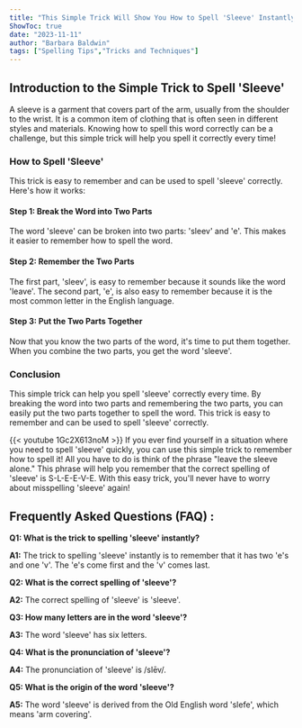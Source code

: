 ```yaml
---
title: "This Simple Trick Will Show You How to Spell 'Sleeve' Instantly!"
ShowToc: true 
date: "2023-11-11"
author: "Barbara Baldwin" 
tags: ["Spelling Tips","Tricks and Techniques"]
---
```

## Introduction to the Simple Trick to Spell 'Sleeve'

A sleeve is a garment that covers part of the arm, usually from the shoulder to the wrist. It is a common item of clothing that is often seen in different styles and materials. Knowing how to spell this word correctly can be a challenge, but this simple trick will help you spell it correctly every time!

### How to Spell 'Sleeve'

This trick is easy to remember and can be used to spell 'sleeve' correctly. Here's how it works:

#### Step 1: Break the Word into Two Parts

The word 'sleeve' can be broken into two parts: 'sleev' and 'e'. This makes it easier to remember how to spell the word.

#### Step 2: Remember the Two Parts

The first part, 'sleev', is easy to remember because it sounds like the word 'leave'. The second part, 'e', is also easy to remember because it is the most common letter in the English language.

#### Step 3: Put the Two Parts Together

Now that you know the two parts of the word, it's time to put them together. When you combine the two parts, you get the word 'sleeve'.

### Conclusion

This simple trick can help you spell 'sleeve' correctly every time. By breaking the word into two parts and remembering the two parts, you can easily put the two parts together to spell the word. This trick is easy to remember and can be used to spell 'sleeve' correctly.

{{< youtube 1Gc2X613noM >}} 
If you ever find yourself in a situation where you need to spell 'sleeve' quickly, you can use this simple trick to remember how to spell it! All you have to do is think of the phrase "leave the sleeve alone." This phrase will help you remember that the correct spelling of 'sleeve' is S-L-E-E-V-E. With this easy trick, you'll never have to worry about misspelling 'sleeve' again!

## Frequently Asked Questions (FAQ) :
**Q1: What is the trick to spelling 'sleeve' instantly?**

**A1:** The trick to spelling 'sleeve' instantly is to remember that it has two 'e's and one 'v'. The 'e's come first and the 'v' comes last.

**Q2: What is the correct spelling of 'sleeve'?**

**A2:** The correct spelling of 'sleeve' is 'sleeve'.

**Q3: How many letters are in the word 'sleeve'?**

**A3:** The word 'sleeve' has six letters.

**Q4: What is the pronunciation of 'sleeve'?**

**A4:** The pronunciation of 'sleeve' is /slēv/.

**Q5: What is the origin of the word 'sleeve'?**

**A5:** The word 'sleeve' is derived from the Old English word 'slefe', which means 'arm covering'.





